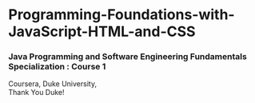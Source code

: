 # Programming-Foundations-with-JavaScript-HTML-and-CSS<br>
### Java Programming and Software Engineering Fundamentals Specialization : Course 1<br>
Coursera, Duke University,<br> 
Thank You Duke!
